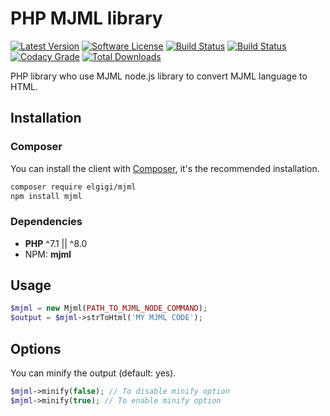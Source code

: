 # PHP MJML library

[![Latest Version](http://img.shields.io/packagist/v/elgigi/mjml.svg?style=flat-square)](https://github.com/ElGigi/mjml/releases)
[![Software License](https://img.shields.io/badge/license-MIT-brightgreen.svg?style=flat-square)](LICENSE)
[![Build Status](https://img.shields.io/travis/com/ElGigi/mjml?style=flat-square)](https://travis-ci.com/ElGigi/mjml)
[![Build Status](https://img.shields.io/github/actions/workflow/status/ElGigi/mjml/Tests/main.svg?style=flat-square)](https://github.com/ElGigi/mjml/actions/workflows/tests.yml?query=branch%3Amain)
[![Codacy Grade](https://img.shields.io/codacy/grade/8668d2a2d1d246b2989a4b3b4e46c230.svg?style=flat-square)](https://www.codacy.com/app/ElGigi/mjml?utm_source=github.com&amp;utm_medium=referral&amp;utm_content=ElGigi/mjml&amp;utm_campaign=Badge_Grade)
[![Total Downloads](https://img.shields.io/packagist/dt/elgigi/mjml.svg?style=flat-square)](https://packagist.org/packages/elgigi/mjml)

PHP library who use MJML node.js library to convert MJML language to HTML.

## Installation

### Composer

You can install the client with [Composer](https://getcomposer.org/), it's the recommended installation.

```bash
composer require elgigi/mjml
npm install mjml
```

### Dependencies

  * **PHP** ^7.1 || ^8.0
  * NPM: **mjml**

## Usage

```php
$mjml = new Mjml(PATH_TO_MJML_NODE_COMMAND);
$output = $mjml->strToHtml('MY MJML CODE');
```

## Options

You can minify the output (default: yes).

```php
$mjml->minify(false); // To disable minify option
$mjml->minify(true); // To enable minify option
```